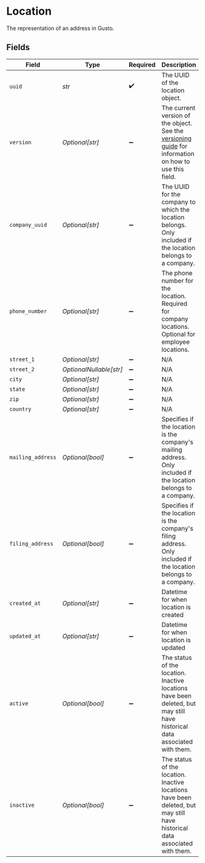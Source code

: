 # Location

The representation of an address in Gusto.


## Fields

| Field                                                                                                                                                             | Type                                                                                                                                                              | Required                                                                                                                                                          | Description                                                                                                                                                       |
| ----------------------------------------------------------------------------------------------------------------------------------------------------------------- | ----------------------------------------------------------------------------------------------------------------------------------------------------------------- | ----------------------------------------------------------------------------------------------------------------------------------------------------------------- | ----------------------------------------------------------------------------------------------------------------------------------------------------------------- |
| `uuid`                                                                                                                                                            | *str*                                                                                                                                                             | :heavy_check_mark:                                                                                                                                                | The UUID of the location object.                                                                                                                                  |
| `version`                                                                                                                                                         | *Optional[str]*                                                                                                                                                   | :heavy_minus_sign:                                                                                                                                                | The current version of the object. See the [versioning guide](https://docs.gusto.com/embedded-payroll/docs/idempotency) for information on how to use this field. |
| `company_uuid`                                                                                                                                                    | *Optional[str]*                                                                                                                                                   | :heavy_minus_sign:                                                                                                                                                | The UUID for the company to which the location belongs. Only included if the location belongs to a company.                                                       |
| `phone_number`                                                                                                                                                    | *Optional[str]*                                                                                                                                                   | :heavy_minus_sign:                                                                                                                                                | The phone number for the location. Required for company locations. Optional for employee locations.                                                               |
| `street_1`                                                                                                                                                        | *Optional[str]*                                                                                                                                                   | :heavy_minus_sign:                                                                                                                                                | N/A                                                                                                                                                               |
| `street_2`                                                                                                                                                        | *OptionalNullable[str]*                                                                                                                                           | :heavy_minus_sign:                                                                                                                                                | N/A                                                                                                                                                               |
| `city`                                                                                                                                                            | *Optional[str]*                                                                                                                                                   | :heavy_minus_sign:                                                                                                                                                | N/A                                                                                                                                                               |
| `state`                                                                                                                                                           | *Optional[str]*                                                                                                                                                   | :heavy_minus_sign:                                                                                                                                                | N/A                                                                                                                                                               |
| `zip`                                                                                                                                                             | *Optional[str]*                                                                                                                                                   | :heavy_minus_sign:                                                                                                                                                | N/A                                                                                                                                                               |
| `country`                                                                                                                                                         | *Optional[str]*                                                                                                                                                   | :heavy_minus_sign:                                                                                                                                                | N/A                                                                                                                                                               |
| `mailing_address`                                                                                                                                                 | *Optional[bool]*                                                                                                                                                  | :heavy_minus_sign:                                                                                                                                                | Specifies if the location is the company's mailing address. Only included if the location belongs to a company.                                                   |
| `filing_address`                                                                                                                                                  | *Optional[bool]*                                                                                                                                                  | :heavy_minus_sign:                                                                                                                                                | Specifies if the location is the company's filing address. Only included if the location belongs to a company.                                                    |
| `created_at`                                                                                                                                                      | *Optional[str]*                                                                                                                                                   | :heavy_minus_sign:                                                                                                                                                | Datetime for when location is created                                                                                                                             |
| `updated_at`                                                                                                                                                      | *Optional[str]*                                                                                                                                                   | :heavy_minus_sign:                                                                                                                                                | Datetime for when location is updated                                                                                                                             |
| `active`                                                                                                                                                          | *Optional[bool]*                                                                                                                                                  | :heavy_minus_sign:                                                                                                                                                | The status of the location. Inactive locations have been deleted, but may still have historical data associated with them.                                        |
| `inactive`                                                                                                                                                        | *Optional[bool]*                                                                                                                                                  | :heavy_minus_sign:                                                                                                                                                | The status of the location. Inactive locations have been deleted, but may still have historical data associated with them.                                        |